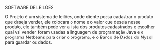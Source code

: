 SOFTWARE DE LEILÕES

O Projeto é um sistema de leilões, onde cliente possa cadastrar o produto que deseja vender, ele colocara o nome e o valor que deseja nesse produto, ele também pode ver a lista dos produtos cadastrados e escolher qual vai vender.
foram usadas a linguagem de programação Java e o programa Netbeans para criar o programa, e o Banco de Dados do Mysql para guardar os dados. 
